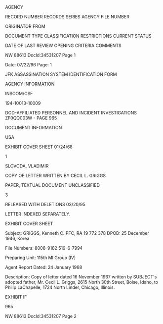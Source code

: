 AGENCY

RECORD NUMBER
RECORDS SERIES
AGENCY FILE NUMBER

ORIGINATOR
FROM

DOCUMENT TYPE
CLASSIFICATION
RESTRICTIONS
CURRENT STATUS

DATE OF LAST REVIEW
OPENING CRITERIA
COMMENTS

NW 88613 DocId:34531207 Page 1

Date: 07/22/96
Page: 1

JFK ASSASSINATION SYSTEM
IDENTIFICATION FORM

AGENCY INFORMATION

INSCOM/CSF

194-10013-10009

DOD-AFFILIATED PERSONNEL AND INCIDENT INVESTIGATIONS
ZF0QQ003W - PAGE 965

DOCUMENT INFORMATION

USA

EXHIBIT COVER SHEET
01/24/68

1

SLOVODA, VLADIMIR

COPY OF LETTER WRITTEN BY CECIL L. GRIGGS

PAPER, TEXTUAL DOCUMENT
UNCLASSIFIED

3

RELEASED WITH DELETIONS
03/20/95

LETTER INDEXED SEPARATELY.

EXHIBIT COVER SHEET

Subject: GRIGGS, Kenneth C.
PFC, RA 19 772 378
DPOB: 25 December 1946, Korea

File Numbers: 8008-9182
519-6-7994

Preparing Unit: 115th MI Group (IV)

Agent Report Dated: 24 January 1968

Description: Copy of letter dated 16 November 1967 written by
SUBJECT's adopted father, Mr. Cecil L. Griggs,
2615 North 30th Street, Boise, Idaho, to Philip
LaChapelle, 1724 North Linder, Chicago, Illinois.

EXHIBIT IF

965

NW 88613 DocId:34531207 Page 2
